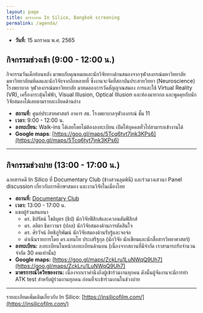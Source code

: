```yaml
---
layout: page
title: ตารางงาน In Silico, Bangkok screening
permalink: /agenda/
---
```


- **วันที่:** 15 มกราคม พ.ศ. 2565

## กิจกรรมช่วงเช้า (9:00 - 12:00 น.)

กิจกรรมวันเด็กย้อนหลัง มาพบกับคุณหมอและนักวิจัยทางด้านสมองจากจุฬาลงกรณ์มหาวิทยาลัย มหาวิทยาลัยมหิดลและนักวิจัยจากอีกหลายที่ ซึ่งงานจะจัดที่สถาบันประสาทวิทยา (Neuroscience) โรงพยาบาล จุฬาลงกรณ์มหาวิทยาลัย มาทดลองการวัดสัญญาณสมอง การและใช้ Virtual Reality (VR), เครื่องกระตุ้นไฟฟ้า, Visual Illusion, Optical Illusion และห้องมายากล และพูดคุยกับนักวิจัยสมองได้เลยตามรายละเอียดด้านล่าง

- **สถานที่:** ศูนย์ประสาทศาสตร์ อาคาร สธ. โรงพยาบาลจุฬาลงกรณ์ ชั้น 11
- **เวลา:** 9:00 - 12:00 น.
- **ลงทะเบียน:** Walk-ins ได้เลยโดยไม่ต้องลงทะเบียน เปิดให้บุคคลทั่วไปสามารถเข้างานได้
- **Google maps**: [https://goo.gl/maps/5Tcq6tyt7jnk3KPs6](https://goo.gl/maps/5Tcq6tyt7jnk3KPs6)

<hr />

## กิจกรรมช่วงบ่าย (13:00 - 17:00 น.)

ฉายสารคดี In Silico ที่ Documentary Club (ข้างสวนลุมพินี) และร่วมวงเสวนา Panel discussion เกี่ยวกับการศึกษาสมอง และงานวิจัยในเมืองไทย

- **สถานที่:** [Documentary Club](https://documentaryclubthailand.com/)
- **เวลา:** 13:00 - 17:00 น.
- แขกผู้ร่วมสนทนา
  - ดร. ธิปรัตน์ โชติบุตร (ธิป) นักวิจัยฟิสิกส์และควอนตัมฟิสิกส์
  - ดร. ลลิตา ธิดาวานร (ปอล) นักวิจัยสมองด้านการตัดสินใจ
  - ดร. ศิรวัจน์ อิทธิภูริพัฒน์ นักวิจัยสมองด้านรับรู้และจอจ่อ
  - ดำเนินรายการโดย ดร.แทนไท ประเสริฐกุล (นักวิจัย นักเขียนและนักสื่อสารวิทยาศาสตร์)
- **ลงทะเบียน:** ลงทะเบียนในหน้าลงทะเบียนด้านบน (เนื่องจากสถานที่มีจำกัด เราสามารถรับจำนวนจำกัด 30 คนเท่านั้น)
- **Google maps:** [https://goo.gl/maps/ZckLru1LuNWqQ9Uh7](https://goo.gl/maps/ZckLru1LuNWqQ9Uh7)
- **มาตรการณ์โควิทของงาน:** เนื่องจากเราคำนึงถึงผู้เข้าร่วมงานทุกคน ดังนั้นผู้จัดงานจะมีการทำ ATK test สำหรับผู้ร่วมงานทุกคน
  ก่อนที่จะเข้าร่วมงานในช่วงบ่าย

<hr />

รายละเอียดเพิ่มเติมเกี่ยวกับ In Silico: [https://insilicofilm.com/](https://insilicofilm.com/)
